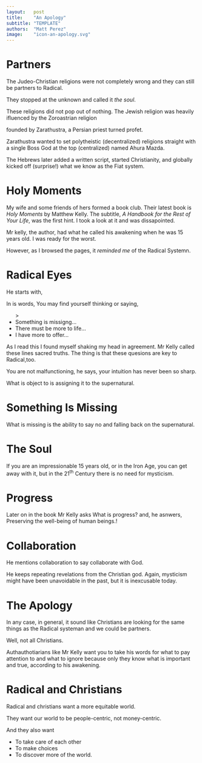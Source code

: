 ```yaml
---
layout:   post
title:    "An Apology"
subtitle: "TEMPLATE"
authors:  "Matt Perez"
image:    "icon-an-apology.svg"
---
```


<div style='display:none; '>
 <p>The Judeo-Christian religions were not wrong, they just did not go deep enough.</p>
</div>

<h1>Partners</h1>
 <p>The Judeo-Christian religions were not completely wrong and they can still be partners to Radical.</p>
 <p>They stopped at the unknown and called it <em>the soul</em>.</p>
 <p>These religions did not pop out of nothing. The Jewish religion was heavily ifluenced by the Zoroastrian religion</p>founded by Zarathustra, a Persian priest turned profet.</p>
 <p>Zarathustra wanted to set polytheistic (decentralized) religions straight with a single Boss God at the top (centralized) named Ahura Mazda.</p>
 <p>The Hebrews later added a written script, started Christianity, and globally kicked off (surprise!) what we know as the Fiat system.</p>

<h1>Holy Moments</h1>
 <p>My wife and some friends of hers formed a book club. Their latest book is <em>Holy Moments</em> by Matthew Kelly. The subtitle, <em>A Handbook for the Rest of Your Life</em>, was the first hint. I took a look at it and was dissapointed.</p>
 <p>Mr kelly, the author, had what he called his <span class="_standut">awakening</span> when he was 15 years old. I was ready for the worst.</p>
 <p>However, as I browsed the pages, it <em>reminded me</em> of the Radical Systemn.</p> 

<h1>Radical Eyes</h1>
 <p>He starts with,</p>
  <div class="_citation">
   <p>In is words, <span class="_standout">You may find yourself thinking or saying,</span></p>
    <ul class="_standout">>
     <li>Something is missigng&hellip;</li>
     <li>There must be more to life&hellip;</li>
     <li>I have more to offer&hellip;</li>
    </ul>
  </div>
 <p>As I read this I found myself shaking my head in agreement. Mr Kelly called these lines <span class="_standout">sacred truths</span>. The thing is that these quesions are key to Radical,too.</p>
 <p><span class="_standout">You are not malfunctioning</span>, he says, <span class="_standout">your intuition has never been so sharp</span>.</p>
 <p>What is object to is assigning it to the supernatural.</p>

 <h1>Something Is Missing</h1>
  <p>What is missing is the ability to say no and falling back on the supernatural.</p>

<h1>The Soul</h1>
  <p>If you are an impressionable 15 years old, or in the Iron Age, you can get away with it, but in the 21<sup>th</sup> Century there is no need for mysticism.</p>

<h1>Progress</h1>
 <p>Later on in the book Mr Kelly asks <span class="_standout">What is progress?</span> and, he asnwers, <span class="_standout">Preserving the well-being of human beings.</span>!</p>

 <h1>Collaboration</h1>
 <p>He mentions <span class="_standout">collaboration</span> to say <span class="_standout">collaborate with God.</span></p>
 <p>He keeps repeating <span class="_standout">revelations from the Christian god</span>. Again, mysticism might have been unavoidable in the past, but it is inexcusable today.</p>

<h1>The Apology</h1>
 <p>In any case, in general, it sound like Christians are looking for the same things as the Radical systeman and we could be partners.</p>
 <p>Well, not all Christians.</p>
 <p><span class="_standout">Authauthotiarians</span> like Mr Kelly want you to take his words for what to pay attention to and what to ignore because only they know what is important and true, according to his <span class="_standut">awakening</span>.</p>

<h1>Radical and Christians</h1>
 <p>Radical and christians want a more equitable world.</p>
 <p>They want our world to be people-centric, not money-centric.</p>
 <p>And they also want</p>
  <ul>
   <li>To take care of each other</li>
   <li>To make choices</li>
   <li>To discover more of the world.</li>
  </ul>